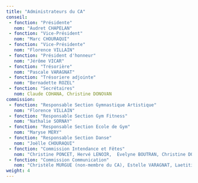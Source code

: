 ```yaml
---
title: "Administrateurs du CA"
conseil:
 - fonction: "Présidente"
   nom: "Audret CHAPELAN"
 - fonction: "Vice-Président"
   nom: "Marc CHOURAQUI"
 - fonction: "Vice-Présidente"
   nom: "Florence VILLAIN"
 - fonction: "Président d'honneur"
   nom: "Jérôme VICAR"
 - fonction: "Trésorière"
   nom: "Pascale VARAGNAT"
 - fonction: "Trésoriere adjointe"
   nom: "Bernadette ROZEL"
 - fonction: "Secrétaires"
   nom: Claude COHANA, Christine DONOVAN
commission:
 - fonction: "Responsable Section Gymnastique Artistique"
   nom: "Florence VILLAIN"
 - fonction: "Responsable Section Gym Fitness"
   nom: "Nathalie SORNAY"
 - fonction: "Responsable Section Ecole de Gym"
   nom: "Maryse MERY"
 - fonction: "Responsable Section Danse"
   nom: "Joëlle CHOURAQUI"
 - fonction: "Commission Intendance et Fêtes"
   nom: "Christine PONCET, Hervé LENOIR,  Evelyne BOUTRAN, Christine DONOVAN, Claude COHANA"
 - fonction: "Commission Communication"
   nom: "Christèle MURGUE (non-membre du CA), Estelle VARAGNAT, Laetitia BASTIN "
weight: 4
---
```


